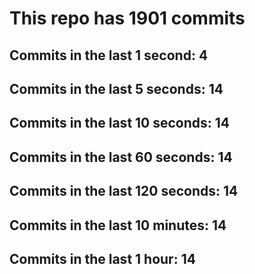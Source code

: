 # This repo has 1901 commits

## Commits in the last 1 second: 4
## Commits in the last 5 seconds: 14
## Commits in the last 10 seconds: 14
## Commits in the last 60 seconds: 14
## Commits in the last 120 seconds: 14
## Commits in the last 10 minutes: 14
## Commits in the last 1 hour: 14
